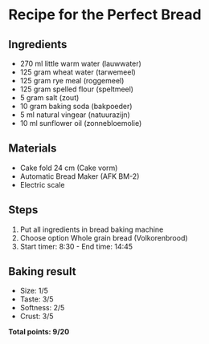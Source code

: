 # Recipe for the Perfect Bread

## Ingredients

* 270 ml little warm water (lauwwater)
* 125 gram wheat water (tarwemeel)
* 125 gram rye meal (roggemeel)
* 125 gram spelled flour (speltmeel)
* 5 gram salt (zout)
* 10 gram baking soda (bakpoeder)
* 5 ml natural vingear (natuurazijn)
* 10 ml sunflower oil (zonnebloemolie)

## Materials

* Cake fold 24 cm (Cake vorm)
* Automatic Bread Maker (AFK BM-2)
* Electric scale

## Steps

1. Put all ingredients in bread baking machine
2. Choose option Whole grain bread (Volkorenbrood)
3. Start timer: 8:30 - End time: 14:45 

## Baking result

* Size: 1/5
* Taste: 3/5
* Softness: 2/5 
* Crust: 3/5

**Total points: 9/20**
